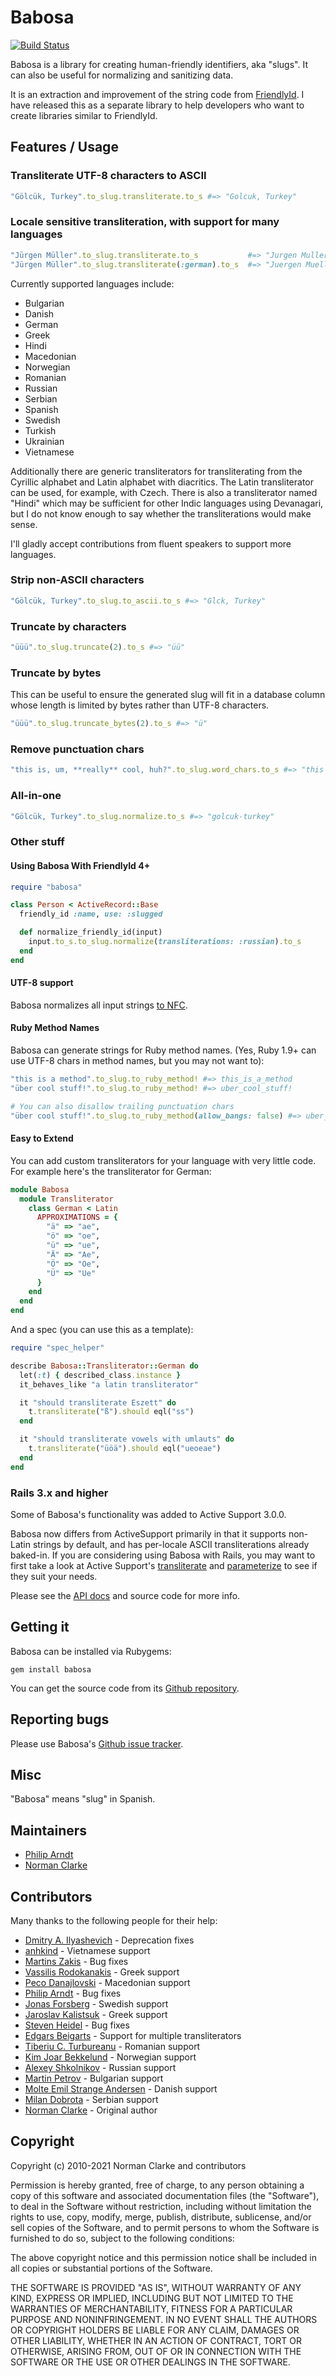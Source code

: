 # Babosa

[![Build Status](https://github.com/norman/babosa/actions/workflows/main.yml/badge.svg)](https://github.com/norman/babosa/actions)

Babosa is a library for creating human-friendly identifiers, aka "slugs". It can
also be useful for normalizing and sanitizing data.

It is an extraction and improvement of the string code from
[FriendlyId](http://github.com/norman/friendly_id). I have released this as a
separate library to help developers who want to create libraries similar to
FriendlyId.

## Features / Usage

### Transliterate UTF-8 characters to ASCII

```ruby
"Gölcük, Turkey".to_slug.transliterate.to_s #=> "Golcuk, Turkey"
```

### Locale sensitive transliteration, with support for many languages

```ruby
"Jürgen Müller".to_slug.transliterate.to_s           #=> "Jurgen Muller"
"Jürgen Müller".to_slug.transliterate(:german).to_s  #=> "Juergen Mueller"
```

Currently supported languages include:

* Bulgarian
* Danish
* German
* Greek
* Hindi
* Macedonian
* Norwegian
* Romanian
* Russian
* Serbian
* Spanish
* Swedish
* Turkish
* Ukrainian
* Vietnamese

Additionally there are generic transliterators for transliterating from the
Cyrillic alphabet and Latin alphabet with diacritics. The Latin transliterator
can be used, for example, with Czech. There is also a transliterator named
"Hindi" which may be sufficient for other Indic languages using Devanagari, but
I do not know enough to say whether the transliterations would make sense.

I'll gladly accept contributions from fluent speakers to support more languages.

### Strip non-ASCII characters

```ruby
"Gölcük, Turkey".to_slug.to_ascii.to_s #=> "Glck, Turkey"
```

### Truncate by characters

```ruby
"üüü".to_slug.truncate(2).to_s #=> "üü"
```

### Truncate by bytes

This can be useful to ensure the generated slug will fit in a database column
whose length is limited by bytes rather than UTF-8 characters.

```ruby
"üüü".to_slug.truncate_bytes(2).to_s #=> "ü"
```

### Remove punctuation chars

```ruby
"this is, um, **really** cool, huh?".to_slug.word_chars.to_s #=> "this is um really cool huh"
```

### All-in-one

```ruby
"Gölcük, Turkey".to_slug.normalize.to_s #=> "golcuk-turkey"
```

### Other stuff

#### Using Babosa With FriendlyId 4+

```ruby
require "babosa"

class Person < ActiveRecord::Base
  friendly_id :name, use: :slugged

  def normalize_friendly_id(input)
    input.to_s.to_slug.normalize(transliterations: :russian).to_s
  end
end
```

#### UTF-8 support

Babosa normalizes all input strings [to NFC](https://en.wikipedia.org/wiki/Unicode_equivalence#Normal_forms).

#### Ruby Method Names

Babosa can generate strings for Ruby method names. (Yes, Ruby 1.9+ can use
UTF-8 chars in method names, but you may not want to):


```ruby
"this is a method".to_slug.to_ruby_method! #=> this_is_a_method
"über cool stuff!".to_slug.to_ruby_method! #=> uber_cool_stuff!

# You can also disallow trailing punctuation chars
"über cool stuff!".to_slug.to_ruby_method(allow_bangs: false) #=> uber_cool_stuff
```

#### Easy to Extend

You can add custom transliterators for your language with very little code. For
example here's the transliterator for German:

```ruby
module Babosa
  module Transliterator
    class German < Latin
      APPROXIMATIONS = {
        "ä" => "ae",
        "ö" => "oe",
        "ü" => "ue",
        "Ä" => "Ae",
        "Ö" => "Oe",
        "Ü" => "Ue"
      }
    end
  end
end
```

And a spec (you can use this as a template):

```ruby
require "spec_helper"

describe Babosa::Transliterator::German do
  let(:t) { described_class.instance }
  it_behaves_like "a latin transliterator"

  it "should transliterate Eszett" do
    t.transliterate("ß").should eql("ss")
  end

  it "should transliterate vowels with umlauts" do
    t.transliterate("üöä").should eql("ueoeae")
  end
end
```

### Rails 3.x and higher

Some of Babosa's functionality was added to Active Support 3.0.0.

Babosa now differs from ActiveSupport primarily in that it supports non-Latin
strings by default, and has per-locale ASCII transliterations already baked-in.
If you are considering using Babosa with Rails, you may want to first take a
look at Active Support's
[transliterate](http://api.rubyonrails.org/classes/ActiveSupport/Inflector.html#method-i-transliterate)
and
[parameterize](http://api.rubyonrails.org/classes/ActiveSupport/Inflector.html#method-i-parameterize)
to see if they suit your needs.

Please see the [API docs](http://rubydoc.info/github/norman/babosa/master/frames) and source code for
more info.

## Getting it

Babosa can be installed via Rubygems:

    gem install babosa

You can get the source code from its [Github repository](http://github.com/norman/babosa).

## Reporting bugs

Please use Babosa's [Github issue
tracker](http://github.com/norman/babosa/issues).


## Misc

"Babosa" means "slug" in Spanish.

## Maintainers

* [Philip Arndt](https://github.com/parndt)
* [Norman Clarke](https://github.com/norman/)

## Contributors

Many thanks to the following people for their help:

* [Dmitry A. Ilyashevich](https://github.com/dmitry-ilyashevich) - Deprecation fixes
* [anhkind](https://github.com/anhkind) - Vietnamese support
* [Martins Zakis](https://github.com/martins) - Bug fixes
* [Vassilis Rodokanakis](https://github.com/vrodokanakis) - Greek support
* [Peco Danajlovski](https://github.com/Vortex) - Macedonian support
* [Philip Arndt](https://github.com/parndt) - Bug fixes
* [Jonas Forsberg](https://github.com/himynameisjonas) - Swedish support
* [Jaroslav Kalistsuk](https://github.com/jarosan) - Greek support
* [Steven Heidel](https://github.com/stevenheidel) - Bug fixes
* [Edgars Beigarts](https://github.com/ebeigarts) - Support for multiple transliterators
* [Tiberiu C. Turbureanu](https://gitorious.org/~tct) - Romanian support
* [Kim Joar Bekkelund](https://github.com/kjbekkelund) - Norwegian support
* [Alexey Shkolnikov](https://github.com/grlm) - Russian support
* [Martin Petrov](https://github.com/martin-petrov) - Bulgarian support
* [Molte Emil Strange Andersen](https://github.com/molte) - Danish support
* [Milan Dobrota](https://github.com/milandobrota) - Serbian support
* [Norman Clarke](https://github.com/norman) - Original author

## Copyright

Copyright (c) 2010-2021 Norman Clarke and contributors

Permission is hereby granted, free of charge, to any person obtaining a copy of
this software and associated documentation files (the "Software"), to deal in
the Software without restriction, including without limitation the rights to
use, copy, modify, merge, publish, distribute, sublicense, and/or sell copies
of the Software, and to permit persons to whom the Software is furnished to do
so, subject to the following conditions:

The above copyright notice and this permission notice shall be included in all
copies or substantial portions of the Software.

THE SOFTWARE IS PROVIDED "AS IS", WITHOUT WARRANTY OF ANY KIND, EXPRESS OR
IMPLIED, INCLUDING BUT NOT LIMITED TO THE WARRANTIES OF MERCHANTABILITY,
FITNESS FOR A PARTICULAR PURPOSE AND NONINFRINGEMENT. IN NO EVENT SHALL THE
AUTHORS OR COPYRIGHT HOLDERS BE LIABLE FOR ANY CLAIM, DAMAGES OR OTHER
LIABILITY, WHETHER IN AN ACTION OF CONTRACT, TORT OR OTHERWISE, ARISING FROM,
OUT OF OR IN CONNECTION WITH THE SOFTWARE OR THE USE OR OTHER DEALINGS IN THE
SOFTWARE.
